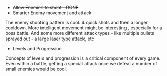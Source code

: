 - ~~Allow Enemies to shoot - DONE~~
- Smarter Enemy movement and attack

The enemy shooting pattern is cool. 4 quick shots and then a longer cooldown. More intelligent movement might be interesting
, especially for a boss battle. And some more different attack types - like multiple bullets sprayed out - a large laser type attack, etc

- Levels and Progression

Concepts of levels and progression is a critical component of every game. Even within a battle, getting a special attack once we defeat a number of small enemies would be cool. 
